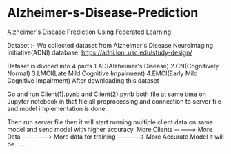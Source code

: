 # Alzheimer-s-Disease-Prediction
Alzheimer's Disease Prediction Using Federated Learning

Dataset :- 
We collected dataset from Alzheimer's Disease Neuroimaging Initiative(ADNI) database.
https://adni.loni.usc.edu/study-design/

Dataset is divided into 4 parts 
1.AD(Alzheimer's Disease)
2.CN(Cognitively Normal)
3.LMCI(Late Mild Cognitive Impairment)
4.EMCI(Early Mild Cognitive Impairment)
After downloading this dataset

Go and run Client(1).pynb and Client(2).pynb both file at same time on Jupyter notebook in that file all preprocessing and connection to server file and model implementation is done.

Then run server file then it will start running multiple client data on same model and send model with higher accuracy.
More Clients   -----> More Data --------> More data for training  -------> More Accurate Model it will be ......
